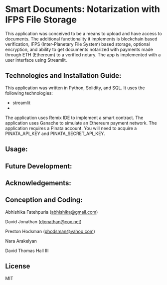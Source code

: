 # Smart Documents: Notarization with IFPS File Storage

This application was conceived to be a means to upload and have access to documents. The additional functionality it implements is blockchain based verification, IFPS (Inter-Planetary File System) based storage, optional encryption, and ability to get documents notarized with payments made through ETH (Ethereum) to a verified notary. The app is implemented with a user interface using Streamlit.

## Technologies and Installation Guide:

This application was written in Python, Solidity, and SQL. It uses the following technologies:

- streamlit
- 

The application uses Remix IDE to implement a smart contract.
The application uses Ganache to simulate an Ethereum payment network.
The application requires a Pinata account. You will need to acquire a PINATA_API_KEY and PINATA_SECRET_API_KEY.

## Usage:

## Future Development:

## Acknowledgements:

## Conception and Coding:

Abhishika Fatehpuria (abhishika@gmail.com)

David Jonathan (djonathan@cox.net)

Preston Hodsman (phodsman@yahoo.com)

Nara Arakelyan 

David Thomas Hall III

## License

MIT
